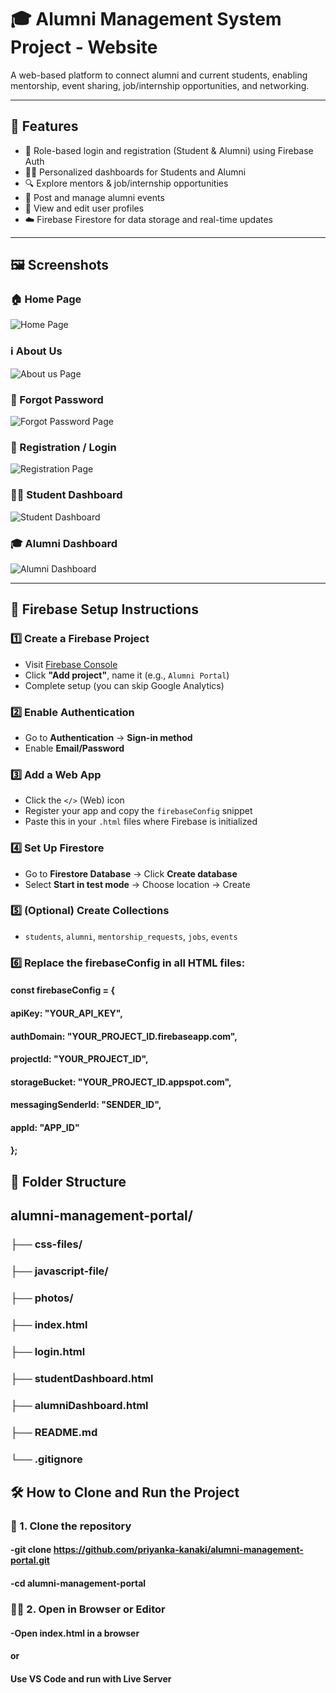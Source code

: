 # 🎓 Alumni Management System Project - Website

A web-based platform to connect alumni and current students, enabling mentorship, event sharing, job/internship opportunities, and networking.

---

## 📌 Features

- 👤 Role-based login and registration (Student & Alumni) using Firebase Auth
- 🧑‍🎓 Personalized dashboards for Students and Alumni
- 🔍 Explore mentors & job/internship opportunities
- 📢 Post and manage alumni events
- 📝 View and edit user profiles
- ☁️ Firebase Firestore for data storage and real-time updates

---

## 🖼️ Screenshots

### 🏠 Home Page  
![Home Page](https://github.com/priyanka-kanaki/alumni-management-portal/blob/master/screenshots/Home%20Page.png)

### ℹ️ About Us  
![About us Page](https://github.com/priyanka-kanaki/alumni-management-portal/blob/master/screenshots/About%20us.png)

### 🔑 Forgot Password  
![Forgot Password Page](https://github.com/priyanka-kanaki/alumni-management-portal/blob/master/screenshots/forgetpassword.png)

### 📝 Registration / Login  
![Registration Page](https://github.com/priyanka-kanaki/alumni-management-portal/blob/master/screenshots/registrationLogin.png)

### 🧑‍🎓 Student Dashboard  
![Student Dashboard](https://github.com/priyanka-kanaki/alumni-management-portal/blob/master/screenshots/students%20Dashboard.png)

### 🎓 Alumni Dashboard  
![Alumni Dashboard](https://github.com/priyanka-kanaki/alumni-management-portal/blob/master/screenshots/alumni%20Dashboard.png)

---

## 🔧 Firebase Setup Instructions

### 1️⃣ Create a Firebase Project
- Visit [Firebase Console](https://console.firebase.google.com/)
- Click **"Add project"**, name it (e.g., `Alumni Portal`)
- Complete setup (you can skip Google Analytics)

### 2️⃣ Enable Authentication
- Go to **Authentication** → **Sign-in method**
- Enable **Email/Password**

### 3️⃣ Add a Web App
- Click the `</>` (Web) icon
- Register your app and copy the `firebaseConfig` snippet
- Paste this in your `.html` files where Firebase is initialized

### 4️⃣ Set Up Firestore
- Go to **Firestore Database** → Click **Create database**
- Select **Start in test mode** → Choose location → Create

### 5️⃣ (Optional) Create Collections
- `students`, `alumni`, `mentorship_requests`, `jobs`, `events`

### 6️⃣ Replace the firebaseConfig in all HTML files:

#### const firebaseConfig = {
 #### apiKey: "YOUR_API_KEY",
 #### authDomain: "YOUR_PROJECT_ID.firebaseapp.com",
 #### projectId: "YOUR_PROJECT_ID",
 #### storageBucket: "YOUR_PROJECT_ID.appspot.com",
 #### messagingSenderId: "SENDER_ID",
 #### appId: "APP_ID"
#### };

## 📁 Folder Structure

## alumni-management-portal/
### ├── css-files/
### ├── javascript-file/
### ├── photos/
### ├── index.html
### ├── login.html
### ├── studentDashboard.html
### ├── alumniDashboard.html
### ├── README.md
### └── .gitignore

## 🛠️ How to Clone and Run the Project
### 🔁 1. Clone the repository
#### -git clone https://github.com/priyanka-kanaki/alumni-management-portal.git
#### -cd alumni-management-portal
### 🧑‍💻 2. Open in Browser or Editor
#### -Open index.html in a browser
#### or
#### Use VS Code and run with Live Server
